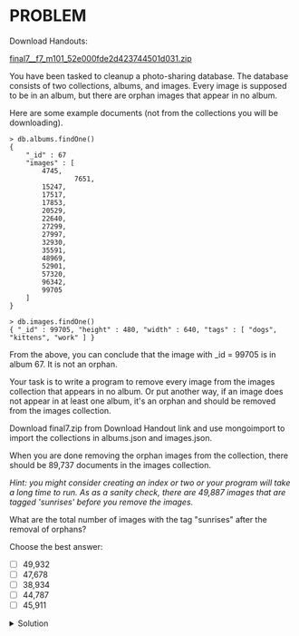 # PROBLEM

Download Handouts:

[final7__f7_m101_52e000fde2d423744501d031.zip](https://university.mongodb.com/static/MongoDB_2018_M101J_August/handouts/final7__f7_m101_52e000fde2d423744501d031.zip)

You have been tasked to cleanup a photo-sharing database. The database consists of two collections, albums, and images. Every image is supposed to be in an album, but there are orphan images that appear in no album.

Here are some example documents (not from the collections you will be downloading).

```
> db.albums.findOne()
{
    "_id" : 67
    "images" : [
        4745,
		        7651,
        15247,
        17517,
        17853,
        20529,
        22640,
        27299,
        27997,
        32930,
        35591,
        48969,
        52901,
        57320,
        96342,
        99705
    ]
}

> db.images.findOne()
{ "_id" : 99705, "height" : 480, "width" : 640, "tags" : [ "dogs", "kittens", "work" ] }
```

From the above, you can conclude that the image with _id = 99705 is in album 67. It is not an orphan.

Your task is to write a program to remove every image from the images collection that appears in no album. Or put another way, if an image does not appear in at least one album, it's an orphan and should be removed from the images collection.

Download final7.zip from Download Handout link and use mongoimport to import the collections in albums.json and images.json.

When you are done removing the orphan images from the collection, there should be 89,737 documents in the images collection.

*Hint: you might consider creating an index or two or your program will take a long time to run. As as a sanity check, there are 49,887 images that are tagged 'sunrises' before you remove the images.*

What are the total number of images with the tag "sunrises" after the removal of orphans?

Choose the best answer:

- [ ] 49,932
- [ ] 47,678
- [ ] 38,934
- [ ] 44,787
- [ ] 45,911

<details>
	<summary>Solution</summary>
	<br>44,787
</details>